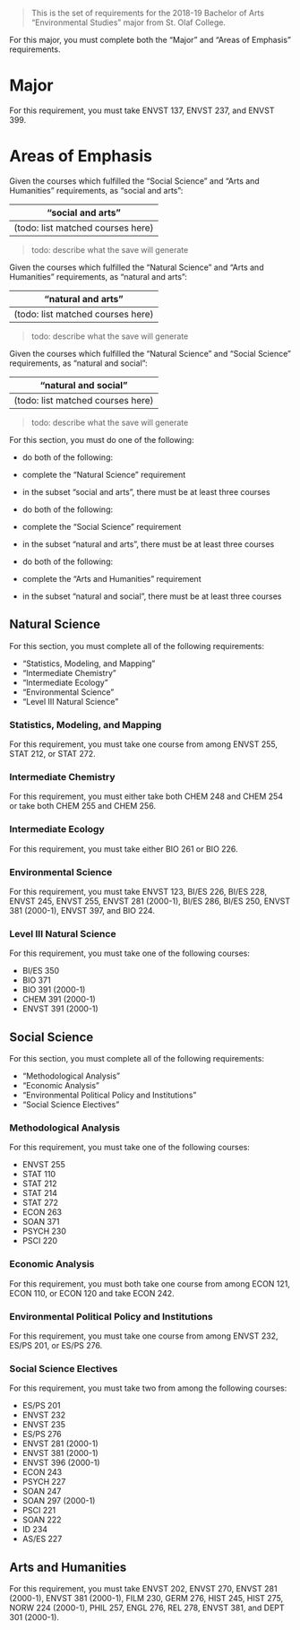 > This is the set of requirements for the 2018-19 Bachelor of Arts
> “Environmental Studies” major from St. Olaf College.

For this major, you must complete both the “Major” and “Areas of Emphasis” requirements.

# Major
For this requirement, you must take ENVST 137, ENVST 237, and ENVST 399.


# Areas of Emphasis
Given the courses which fulfilled the “Social Science” and “Arts and Humanities” requirements, as “social and arts”:

| “social and arts” |
| ----------------- |
| (todo: list matched courses here) |

> todo: describe what the save will generate

Given the courses which fulfilled the “Natural Science” and “Arts and Humanities” requirements, as “natural and arts”:

| “natural and arts” |
| ------------------ |
| (todo: list matched courses here) |

> todo: describe what the save will generate

Given the courses which fulfilled the “Natural Science” and “Social Science” requirements, as “natural and social”:

| “natural and social” |
| -------------------- |
| (todo: list matched courses here) |

> todo: describe what the save will generate

For this section, you must do one of the following:

- do both of the following:

- complete the “Natural Science” requirement
- in the subset “social and arts”, there must be at least three courses

- do both of the following:

- complete the “Social Science” requirement
- in the subset “natural and arts”, there must be at least three courses

- do both of the following:

- complete the “Arts and Humanities” requirement
- in the subset “natural and social”, there must be at least three courses


## Natural Science
For this section, you must complete all of the following requirements:

- “Statistics, Modeling, and Mapping”
- “Intermediate Chemistry”
- “Intermediate Ecology”
- “Environmental Science”
- “Level III Natural Science”

### Statistics, Modeling, and Mapping
For this requirement, you must take one course from among ENVST 255, STAT 212, or STAT 272.

### Intermediate Chemistry
For this requirement, you must either take both CHEM 248 and CHEM 254 or take both CHEM 255 and CHEM 256.

### Intermediate Ecology
For this requirement, you must take either BIO 261 or BIO 226.

### Environmental Science
For this requirement, you must take ENVST 123, BI/ES 226, BI/ES 228, ENVST 245, ENVST 255, ENVST 281 (2000-1), BI/ES 286, BI/ES 250, ENVST 381 (2000-1), ENVST 397, and BIO 224.

### Level III Natural Science
For this requirement, you must take one of the following courses:

- BI/ES 350
- BIO 371
- BIO 391 (2000-1)
- CHEM 391 (2000-1)
- ENVST 391 (2000-1)

## Social Science
For this section, you must complete all of the following requirements:

- “Methodological Analysis”
- “Economic Analysis”
- “Environmental Political Policy and Institutions”
- “Social Science Electives”

### Methodological Analysis
For this requirement, you must take one of the following courses:

- ENVST 255
- STAT 110
- STAT 212
- STAT 214
- STAT 272
- ECON 263
- SOAN 371
- PSYCH 230
- PSCI 220

### Economic Analysis
For this requirement, you must both take one course from among ECON 121, ECON 110, or ECON 120 and take ECON 242.

### Environmental Political Policy and Institutions
For this requirement, you must take one course from among ENVST 232, ES/PS 201, or ES/PS 276.

### Social Science Electives
For this requirement, you must take two from among the following courses:

- ES/PS 201
- ENVST 232
- ENVST 235
- ES/PS 276
- ENVST 281 (2000-1)
- ENVST 381 (2000-1)
- ENVST 396 (2000-1)
- ECON 243
- PSYCH 227
- SOAN 247
- SOAN 297 (2000-1)
- PSCI 221
- SOAN 222
- ID 234
- AS/ES 227

## Arts and Humanities
For this requirement, you must take ENVST 202, ENVST 270, ENVST 281 (2000-1), ENVST 381 (2000-1), FILM 230, GERM 276, HIST 245, HIST 275, NORW 224 (2000-1), PHIL 257, ENGL 276, REL 278, ENVST 381, and DEPT 301 (2000-1).


